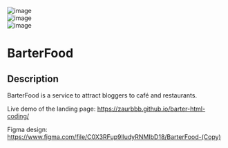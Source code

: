 ![image](https://img.shields.io/badge/HTML5-E34F26?style=for-the-badge&logo=html5&logoColor=white)	
![image](https://img.shields.io/badge/CSS3-1572B6?style=for-the-badge&logo=css3&logoColor=white)	
![image](https://img.shields.io/badge/Sass-CC6699?style=for-the-badge&logo=sass&logoColor=white)
# BarterFood

## Description

BarterFood is a service to attract bloggers to café and restaurants.

Live demo of the landing page: https://zaurbbb.github.io/barter-html-coding/

Figma design: https://www.figma.com/file/C0X3RFup9lludyRNMIbD18/BarterFood-(Copy)
